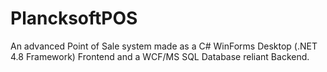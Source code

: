 # PlancksoftPOS
An advanced Point of Sale system made as a C# WinForms Desktop (.NET 4.8 Framework) Frontend and a WCF/MS SQL Database reliant Backend.
